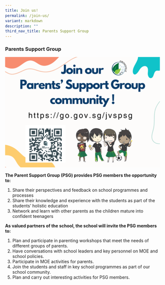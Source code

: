 ```yaml
---
title: Join us!
permalink: /join-us/
variant: markdown
description: ""
third_nav_title: Parents Support Group
---
```

### Parents Support Group
<a href="https://go.gov.sg/jvspsg"><img src="/images/JVS_PSG.png"></a><p></p>
**The Parent Support Group (PSG) provides PSG members the opportunity to:**
1. Share their perspectives and feedback on school programmes and processes
2. Share their knowledge and experience with the students as part of the students’ holistic education
3. Network and learn with other parents as the children mature into confident teenagers

**As valued partners of the school, the school will invite the PSG members to:**
1. Plan and participate in parenting workshops that meet the needs of different groups of parents.
2. Have conversations with school leaders and key personnel on MOE and school policies.
3. Participate in MOE activities for parents.
4. Join the students and staff in key school programmes as part of our school community.
5. Plan and carry out interesting activities for PSG members.
